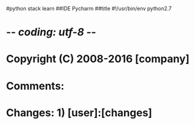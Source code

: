 #python stack learn
##IDE Pycharm
##title
#!/usr/bin/env python2.7
# -*- coding: utf-8 -*-
# Copyright (C) 2008-2016 [company]
# Comments:
# Changes: 1) [user]:[changes]

